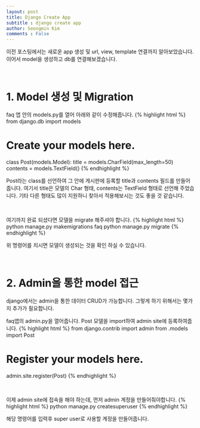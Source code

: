 ```yaml
---
layout: post
title: Django Create App
subtitle : django create app
author: Seongmin Kim
comments : False
---
```


이전 포스팅에서는 새로운 app 생성 및 url, view, template 연결까지 알아보았습니다.
이어서 model을 생성하고 db를 연결해보겠습니다.

<br>

<h1> 1. Model 생성 및 Migration </h1>

faq 앱 안의 models.py를 열어 아래와 같이 수정해줍니다.
{% highlight html %}
from django.db import models

# Create your models here.

class Post(models.Model):
    title = models.CharField(max_length=50)
    contents = models.TextField()
{% endhighlight %}

Post라는 class를 선언하여 그 안에 게시판에 등록할 title과 contents 필드를 만들어 줍니다.
여기서 title은 모델의 Char 형태, contents는 TextField 형태로 선언해 주었습니다.
기타 다른 형태도 많이 지원하니 찾아서 적용해보시는 것도 좋을 것 같습니다.

<br>

여기까지 완료 되셨다면 모델을 migrate 해주셔야 합니다.
{% highlight html %}
python manage.py makemigrations faq
python manage.py migrate
{% endhighlight %}

위 명령어를 치시면 모델이 생성되는 것을 확인 하실 수 있습니다.

<br>

<h1> 2. Admin을 통한 model 접근 </h1>

django에서는 admin을 통한 데이터 CRUD가 가능합니다. 그렇게 하기 위해서는 몇가지 추가가 필요합니다.

faq앱의 admin.py을 열어줍니다.
Post 모델을 import하여 admin site에 등록하여줍니다.
{% highlight html %}
from django.contrib import admin
from .models import Post

# Register your models here.

admin.site.register(Post)
{% endhighlight %}

<br>

이제 admin site에 접속을 해야 하는데, 먼저 admin 계정을 만들어줘야합니다.
{% highlight html %}
python manage.py createsuperuser
{% endhighlight %}

해당 명령어를 입력후 super user로 사용할 계정을 만들어줍니다.


